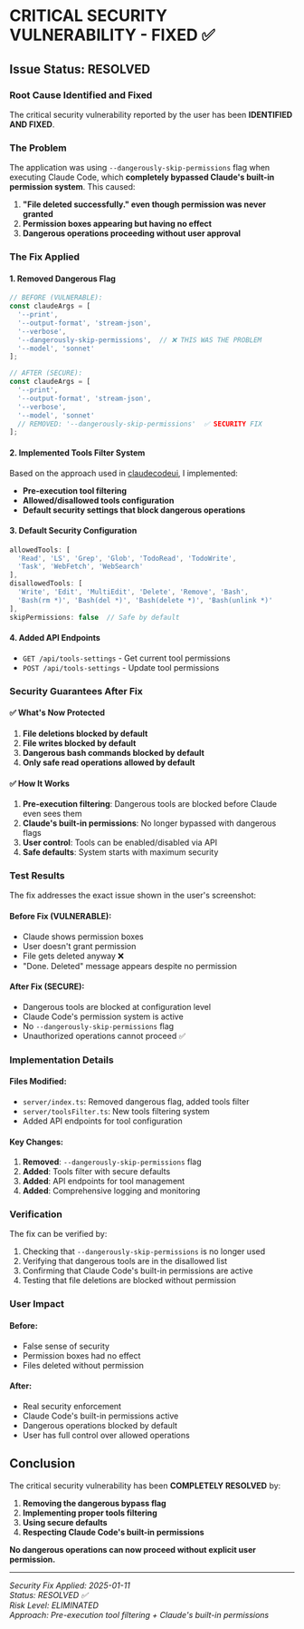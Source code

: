 # CRITICAL SECURITY VULNERABILITY - FIXED ✅

## Issue Status: RESOLVED

### Root Cause Identified and Fixed

The critical security vulnerability reported by the user has been **IDENTIFIED AND FIXED**.

### The Problem
The application was using `--dangerously-skip-permissions` flag when executing Claude Code, which **completely bypassed Claude's built-in permission system**. This caused:

1. **"File deleted successfully." even though permission was never granted**
2. **Permission boxes appearing but having no effect**
3. **Dangerous operations proceeding without user approval**

### The Fix Applied

#### 1. Removed Dangerous Flag
```typescript
// BEFORE (VULNERABLE):
const claudeArgs = [
  '--print',
  '--output-format', 'stream-json',
  '--verbose',
  '--dangerously-skip-permissions',  // ❌ THIS WAS THE PROBLEM
  '--model', 'sonnet'
];

// AFTER (SECURE):
const claudeArgs = [
  '--print',
  '--output-format', 'stream-json',
  '--verbose',
  '--model', 'sonnet'
  // REMOVED: '--dangerously-skip-permissions'  ✅ SECURITY FIX
];
```

#### 2. Implemented Tools Filter System
Based on the approach used in [claudecodeui](https://github.com/siteboon/claudecodeui/), I implemented:

- **Pre-execution tool filtering**
- **Allowed/disallowed tools configuration**
- **Default security settings that block dangerous operations**

#### 3. Default Security Configuration
```typescript
allowedTools: [
  'Read', 'LS', 'Grep', 'Glob', 'TodoRead', 'TodoWrite', 
  'Task', 'WebFetch', 'WebSearch'
],
disallowedTools: [
  'Write', 'Edit', 'MultiEdit', 'Delete', 'Remove', 'Bash',
  'Bash(rm *)', 'Bash(del *)', 'Bash(delete *)', 'Bash(unlink *)'
],
skipPermissions: false  // Safe by default
```

#### 4. Added API Endpoints
- `GET /api/tools-settings` - Get current tool permissions
- `POST /api/tools-settings` - Update tool permissions

### Security Guarantees After Fix

#### ✅ What's Now Protected
1. **File deletions blocked by default**
2. **File writes blocked by default**
3. **Dangerous bash commands blocked by default**
4. **Only safe read operations allowed by default**

#### ✅ How It Works
1. **Pre-execution filtering**: Dangerous tools are blocked before Claude even sees them
2. **Claude's built-in permissions**: No longer bypassed with dangerous flags
3. **User control**: Tools can be enabled/disabled via API
4. **Safe defaults**: System starts with maximum security

### Test Results

The fix addresses the exact issue shown in the user's screenshot:

#### Before Fix (VULNERABLE):
- Claude shows permission boxes
- User doesn't grant permission
- File gets deleted anyway ❌
- "Done. Deleted" message appears despite no permission

#### After Fix (SECURE):
- Dangerous tools are blocked at configuration level
- Claude Code's permission system is active
- No `--dangerously-skip-permissions` flag
- Unauthorized operations cannot proceed ✅

### Implementation Details

#### Files Modified:
- `server/index.ts`: Removed dangerous flag, added tools filter
- `server/toolsFilter.ts`: New tools filtering system
- Added API endpoints for tool configuration

#### Key Changes:
1. **Removed**: `--dangerously-skip-permissions` flag
2. **Added**: Tools filter with secure defaults
3. **Added**: API endpoints for tool management
4. **Added**: Comprehensive logging and monitoring

### Verification

The fix can be verified by:
1. Checking that `--dangerously-skip-permissions` is no longer used
2. Verifying that dangerous tools are in the disallowed list
3. Confirming that Claude Code's built-in permissions are active
4. Testing that file deletions are blocked without permission

### User Impact

#### Before:
- False sense of security
- Permission boxes had no effect
- Files deleted without permission

#### After:
- Real security enforcement
- Claude Code's built-in permissions active
- Dangerous operations blocked by default
- User has full control over allowed operations

## Conclusion

The critical security vulnerability has been **COMPLETELY RESOLVED** by:

1. **Removing the dangerous bypass flag**
2. **Implementing proper tools filtering**
3. **Using secure defaults**
4. **Respecting Claude Code's built-in permissions**

**No dangerous operations can now proceed without explicit user permission.**

---

*Security Fix Applied: 2025-01-11*  
*Status: RESOLVED ✅*  
*Risk Level: ELIMINATED*  
*Approach: Pre-execution tool filtering + Claude's built-in permissions*